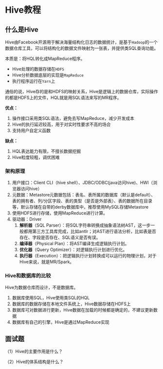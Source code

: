 # Hive教程

## 什么是Hive

Hive由Facebook开源用于解决海量结构化日志的数据统计，是基于`Hadoop`的一个数据仓库工具，可以将结构化的数据文件映射为一张表，并提供类SQL查询功能。

本质是：将HQL转化成MapReduce程序。

- Hive处理的数据存储在`HDFS`
- Hive分析数据底层的实现是`MapReduce`
- 执行程序运行在`Yarn`上

通俗的说，Hive存的是和HDFS的映射关系，Hive是逻辑上的数据仓库，实际操作的都是HDFS上的文件，HQL就是用SQL语法来写的MR程序。

**优点：**

1. 操作接口采用类SQL语法，避免去写MapReduce，减少开发成本
2. Hive的执行延迟较高，用于对实时性要求不高的场合
3. 支持用户自定义函数

**缺点：**

1. HQL表达能力有限，不擅长数据挖掘
2. Hive粒度较粗，调优困难

### 架构原理

1. 用户接口：Client CLI（hive shell）、JDBC/ODBC(java访问hive)、HWI（浏览器访问hive）
2. 元数据：Metastore元数据包括：表名、表所属的数据库（默认是default）、表的拥有者、列/分区字段、表的类型（是否是外部表）、表的数据所在目录等，默认存储在自带的derby数据库中，推荐使用MySQL存储Metastore
3. 使用HDFS进行存储，使用MapReduce进行计算。
4. 驱动器：Driver
   1. **解析器**（SQL Parser）：将SQL字符串转换成抽象语法树AST，这一步一般都用第三方工具库完成，比如antlr；对AST进行语法分析，比如表是否存在、字段是否存在、SQL语义是否有误。
   2. **编译器**（Physical Plan）：将AST编译生成逻辑执行计划。
   3. **优化器**（Query Optimizer）：对逻辑执行计划进行优化。
   4. **执行器**（Execution）：把逻辑执行计划转换成可以运行的物理计划，对于Hive来说，就是MR/Spark。

### Hive和数据库的比较

Hive为数据仓库而设计，不是数据库。

1. 数据库使用SQL，Hive使用类SQL的HQL
2. 数据库的数据存储在本地文件系统上，Hive数据存储在HDFS上
3. 数据库可对数据进行更新，Hive数据在加载的时候都是确定的，不建议更新数据
4. 数据库有自己的引擎，Hive是通过MapReduce实现

## 面试题

（1）Hive的主要作用是什么？

（2）Hive的体系结构是什么？